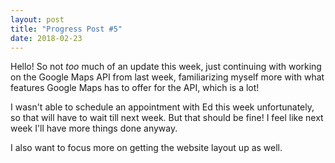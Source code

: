 ```yaml
---
layout: post
title: "Progress Post #5"
date: 2018-02-23
---
```


Hello! So not *too* much of an update this week, just continuing with working on the Google Maps API from last week, familiarizing myself more with what features Google Maps has to offer for the API, which is a lot!

I wasn't able to schedule an appointment with Ed this week unfortunately, so that will have to wait till next week. But that should be fine! I feel like next week I'll have more things done anyway. 

I also want to focus more on getting the website layout up as well.
